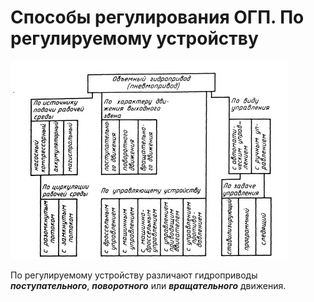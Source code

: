 # Способы регулирования ОГП. По регулируемому устройству

![Способы регулирования ОГП](pic10.jpg)

По регулируемому устройству различают гидроприводы ***поступательного***, ***поворотного*** или ***вращательного*** движения.
